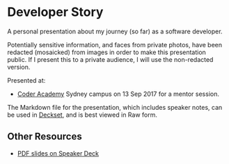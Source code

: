# Developer Story

A personal presentation about my journey (so far) as a software developer.

Potentially sensitive information, and faces from private photos, have been
redacted (mosaicked) from images in order to make this presentation public.
If I present this to a private audience, I will use the non-redacted version.

Presented at:

- [Coder Academy](https://coderacademy.edu.au/) Sydney campus on 13 Sep 2017
  for a mentor session.

The Markdown file for the presentation, which includes speaker notes, can
be used in [Deckset](https://www.decksetapp.com/), and is best viewed in Raw
form.

## Other Resources

- [PDF slides on Speaker Deck](https://speakerdeck.com/paulfioravanti/developer-story)

